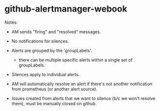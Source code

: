 # github-alertmanager-webook

Notes:

 * AM sends "firing" and "resolved" messages.
 * No notifications for silences.
 * Alerts are grouped by the 'groupLabels'.

   - there can be multiple specific alerts within a single set of groupLabels.

 * Silences apply to individual alerts.
 * AM will automatically resolve an alert if there's not another notification
   from prometheus (or another alert source).

 * Issues created from alerts that we want to silence (b/c we won't resolve
   them), must be manually closed on github.
